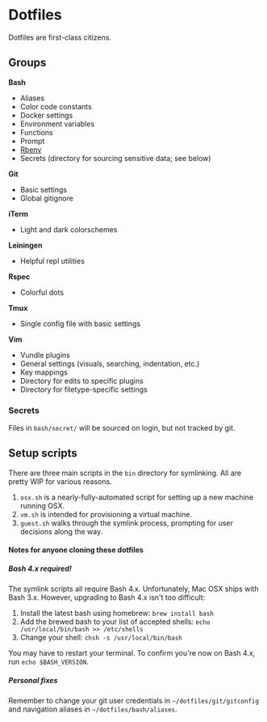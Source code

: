 # Dotfiles

Dotfiles are first-class citizens.

## Groups

**Bash**
- Aliases
- Color code constants
- Docker settings
- Environment variables
- Functions
- Prompt
- [Rbenv](https://github.com/sstephenson/rbenv)
- Secrets (directory for sourcing sensitive data; see below)

**Git**
- Basic settings
- Global gitignore

**iTerm**
- Light and dark colorschemes

**Leiningen**
- Helpful repl utilities

**Rspec**
- Colorful dots

**Tmux**
- Single config file with basic settings

**Vim**
- Vundle plugins
- General settings (visuals, searching, indentation, etc.)
- Key mappings
- Directory for edits to specific plugins
- Directory for filetype-specific settings

### Secrets

Files in `bash/secret/` will be sourced on login, but not tracked by git.

## Setup scripts

There are three main scripts in the `bin` directory for symlinking.
All are pretty WIP for various reasons.

1. `osx.sh` is a nearly-fully-automated script for setting up a new machine running OSX.
2. `vm.sh` is intended for provisioning a virtual machine.
3. `guest.sh` walks through the symlink process, prompting for user decisions along the way.

#### Notes for anyone cloning these dotfiles

##### Bash 4.x required!

The symlink scripts all require Bash 4.x.
Unfortunately, Mac OSX ships with Bash 3.x.
However, upgrading to Bash 4.x isn't too difficult:

1. Install the latest bash using homebrew: `brew install bash`
2. Add the brewed bash to your list of accepted shells: `echo /usr/local/bin/bash >> /etc/shells`
3. Change your shell: `chsh -s /usr/local/bin/bash`

You may have to restart your terminal. To confirm you're now on Bash 4.x, run `echo $BASH_VERSION`.

##### Personal fixes

Remember to change your git user credentials in `~/dotfiles/git/gitconfig` and navigation aliases in `~/dotfiles/bash/aliases`.
